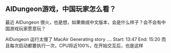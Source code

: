 
## AIDungeon游戏，中国玩家怎么看？

最近 AIDungeon 很火，也是想，如果做成中文版本，会是什么样子？会不会有中国游戏玩家愿意玩？



AIDungeon 运行太慢了
MacAir 
Generating story ....
Start:   13:47
End:     15:20
而且每次启动都要执行一次，CPU将近100%，在开始交互后，也是这样




